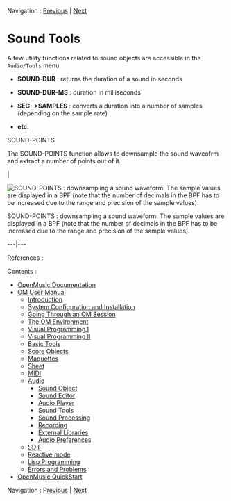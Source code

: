 Navigation : [Previous](AudioPlayer "page précédente\(Audio
Player\)") | [Next](SoundProcessing "Next\(Sound
Processing\)")

# Sound Tools

A few utility functions related to sound objects are accessible in the
`Audio/Tools` menu.

  * **SOUND-DUR**  : returns the duration of a sound in seconds

  * **SOUND-DUR-MS**  : duration in milliseconds

  * **SEC- >SAMPLES** : converts a duration into a number of samples (depending on the sample rate)

  * **etc.**

SOUND-POINTS

The SOUND-POINTS function allows to downsample the sound waveofrm and extract
a number of points out of it.

|

![SOUND-POINTS : downsampling a sound waveform. The sample values are
displayed in a BPF \(note that the number of decimals in the BPF has to be
increased due to the range and precision of the sample
values\).](../res/sound-points.png)

SOUND-POINTS : downsampling a sound waveform. The sample values are displayed
in a BPF (note that the number of decimals in the BPF has to be increased due
to the range and precision of the sample values).  
  
---|---  
  
References :

Contents :

  * [OpenMusic Documentation](OM-Documentation)
  * [OM User Manual](OM-User-Manual)
    * [Introduction](00-Contents)
    * [System Configuration and Installation](Installation)
    * [Going Through an OM Session](Goingthrough)
    * [The OM Environment](Environment)
    * [Visual Programming I](BasicVisualProgramming)
    * [Visual Programming II](AdvancedVisualProgramming)
    * [Basic Tools](BasicObjects)
    * [Score Objects](ScoreObjects)
    * [Maquettes](Maquettes)
    * [Sheet](Sheet)
    * [MIDI](MIDI)
    * [Audio](Audio)
      * [Sound Object](Sound)
      * [Sound Editor](SoundEditor)
      * [Audio Player](AudioPlayer)
      * Sound Tools
      * [Sound Processing](SoundProcessing)
      * [Recording](SoundRecording)
      * [External Libraries](Externals)
      * [Audio Preferences](SoundPreferences)
    * [SDIF](SDIF)
    * [Reactive mode](Reactive)
    * [Lisp Programming](Lisp)
    * [Errors and Problems](errors)
  * [OpenMusic QuickStart](QuickStart-Chapters)

Navigation : [Previous](AudioPlayer "page précédente\(Audio
Player\)") | [Next](SoundProcessing "Next\(Sound
Processing\)")

